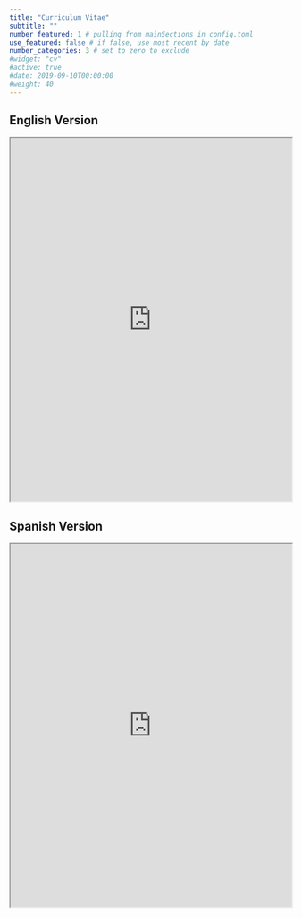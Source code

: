 ```yaml
---
title: "Curriculum Vitae"
subtitle: ""
number_featured: 1 # pulling from mainSections in config.toml
use_featured: false # if false, use most recent by date
number_categories: 3 # set to zero to exclude
#widget: "cv"
#active: true
#date: 2019-09-10T00:00:00
#weight: 40
---
```

## English Version
<iframe src="https://drive.google.com/file/d/1BOEsbLsVVK4jkx8i6pUoQROYdCWw_AlK/preview" 
                width="100%" height="650px" 
                class="presentation-iframe">
</iframe>

## Spanish Version
<iframe src="https://drive.google.com/file/d/1BOEsbLsVVK4jkx8i6pUoQROYdCWw_AlK/preview" 
                width="100%" height="650px" 
                class="presentation-iframe">
</iframe>